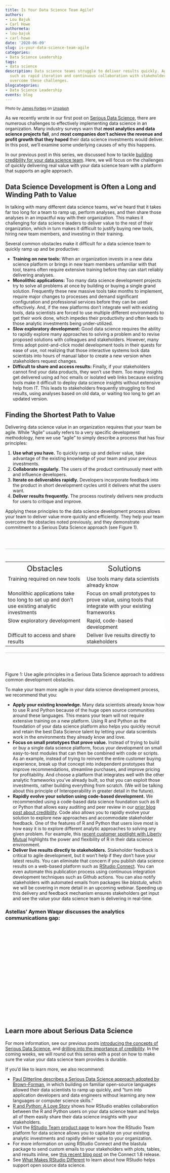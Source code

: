 ```yaml
---
title: Is Your Data Science Team Agile?
authors: 
- Lou Bajuk
- Carl Howe
authormeta: 
- lou-bajuk
- carl-howe
date: '2020-06-09'
slug: is-your-data-science-team-agile
categories:
- Data Science Leadership
tags:
- data science
description: Data science teams struggle to deliver results quickly. Agile techniques
  such as rapid iteration and continuous collaboration with stakeholders can help
  overcome these challenges.
blogcategories:
- Data Science Leadership
events: blog
---
```



<style type="text/css">
  table {
    border-top: 1px solid rgba(117,170,219,.6);
    border-bottom: 1px solid rgba(117,170,219,.6);
    margin: 45px 0 45px 0;
    padding: 40px 0 20px 0;
  }
  tr:nth-child(even) {
    background: #ffffff;
}
tr {
  vertical-align: top;
}
  th {
    font-size: 24px;
    font-weight: 400;
  } 
  td li {
    font-size: 15px;
  }
</style>


<sup>Photo by <a href="https://unsplash.com/@vespir?utm_source=unsplash&utm_medium=referral&utm_content=creditCopyText" target="_blank" rel="noopener noreferrer">James Forbes</a> on <a href="https://unsplash.com/s/photos/winding-path-through-woods?utm_source=unsplash&utm_medium=referral&utm_content=creditCopyText" target="_blank" rel="noopener noreferrer">Unsplash</a></sup>

As we recently wrote in our first post on <a href="https://deploy-preview-290--rstudio-blog.netlify.app/2020/05/19/driving-real-lasting-value-with-serious-data-science/" target="_blank" rel="noopener noreferrer">Serious Data Science</a>, there are numerous challenges to effectively implementing data science in an organization. Many industry surveys warn that **most analytics and data science projects fail**, and **most companies don’t achieve the revenue and profit growth that they hoped** their data science investments would deliver. In this post, we’ll examine some underlying causes of why this happens.

In our previous post in this series, we discussed how to tackle <a href="https://blog.rstudio.com/2020/06/02/is-your-data-science-credible-enough/" target="_blank" rel="noopener noreferrer">building credibility for your data science team</a>. Here, we will focus on the challenges of quickly delivering real value with your data science team with a platform that supports an agile approach. 


## Data Science Development is Often a Long and Winding Path to Value

In talking with many different data science teams, we’ve heard that it takes far too long for a team to ramp up, perform analyses, and then share those analyses in an impactful way with their organization. This makes it challenging for data science leaders to deliver value to the rest of their organization, which in turn makes it difficult to justify buying new tools, hiring new team members, and investing in their training. 

Several common obstacles make it difficult for a data science team to quickly ramp up and be productive:

*   **Training on new tools:** When an organization invests in a new data science platform or brings in new team members unfamiliar with that tool, teams often require extensive training before they can start reliably delivering analyses. 
*   **Monolithic applications:** Too many data science development projects try to solve all problems at once by building or buying a single grand solution. Frequently these new massive tools take months to implement, require major changes to processes and demand significant configuration and professional services before they can be used effectively. And, if the new platforms don’t integrate well with existing tools, data scientists are forced to use multiple different environments to get their work done, which impedes their productivity and often leads to those analytic investments being under-utilized. 
*   **Slow exploratory development:** Good data science requires the ability to rapidly explore many approaches to solving a problem and to revise proposed solutions with colleagues and stakeholders. However, many firms adopt point-and-click model development tools in their quests for ease of use, not realizing that those interactive systems lock data scientists into hours of manual labor to create a new version when stakeholders request changes.
*   **Difficult to share and access results:** Finally, if your stakeholders cannot find your data products, they won’t use them. Too many insights get delivered using ad hoc emails or isolated web links because existing tools make it difficult to deploy data science insights without extensive help from IT. This leads to stakeholders frequently struggling to find results, using analyses based on old data, or waiting too long to get an updated version. 

## Finding the Shortest Path to Value

Delivering data science value in an organization requires that your team be agile. While “Agile” usually refers to a very specific development methodology, here we use “agile” to simply describe a process that has four principles:

1. **Use what you have.** To quickly ramp up and deliver value, take advantage of the existing knowledge of your team and your previous investments.
2. **Collaborate regularly.** The users of the product continuously meet with and influence developers. 
3. **Iterate on deliverables rapidly.** Developers incorporate feedback into the product in short development cycles until it delivers what the users want.
4. **Deliver results frequently.** The process routinely delivers new products for users to critique and improve.

Applying these principles to the data science development process allows your team to deliver value more quickly and efficiently. They help your team overcome the obstacles noted previously, and they demonstrate commitment to a Serious Data Science approach (see Figure 1).

<div style="overflow-x:auto;">
  <table>
    <tr>
      <th>
     	Obstacles
      </th>
      <th>
      Solutions
      </th>
    </tr>
    <tr>
      <td>Training required on new tools
      </td>
      <td>Use tools many data scientists already know
      </td>
    </tr>
    <tr>
      <td>Monolithic applications take too long to set up and don’t use existing analytic investments
      </td>
      <td>Focus on small prototypes to prove value, using tools that integrate with your existing frameworks
      </td>
    </tr>
    <tr>
      <td>Slow exploratory development
      </td>
      <td>Rapid, code-based development
      </td>
    </tr>
    <tr>
      <td>Difficult to access and share results
      </td>
      <td>Deliver live results directly to stakeholders
      </td>
    </tr>
  </table>
</div>

Figure 1: Use agile principles in a Serious Data Science approach to address common development obstacles. 

To make your team more agile in your data science development process, we recommend that you:

*   **Apply your existing knowledge.** Many data scientists already know how to use R and  Python because of the huge open source communities around these languages. This means your team will not require extensive training on a new platform. Using R and Python as the foundation of your data science platform also helps you quickly recruit and retain the best Data Science talent by letting your data scientists work in the environments they already know and love. 
*   **Focus on small prototypes that prove value.** Instead of trying to build or buy a single data science platform, focus your development on small easy-to-test modules that can then be combined with code or scripts. As an example, instead of trying to reinvent the entire customer buying experience, break up that concept into independent prototypes that improve recommendations, streamline purchases, and improve pricing for profitability. And choose a platform that integrates well with the other analytic frameworks you’ve already built, so that you can exploit those investments, rather building everything from scratch. (We will be talking about this principle of Interoperability in greater detail in the future).
*   **Rapidly evolve your solution using code-based development.** We recommended using a code-based data science foundation such as R or Python that allows easy auditing and peer review in our <a href="https://blog.rstudio.com/2020/06/02/is-your-data-science-credible-enough/" target="_blank" rel="noopener noreferrer">prior blog post about credibility</a>. Code also allows you to rapidly evolve your solution to explore new approaches and accommodate stakeholder feedback. One of the features of R and Python that users love most is how easy it is to explore different analytic approaches to solving any given problem. For example, this <a href="https://rstudio.com/about/customer-stories/liberty-mutual/" target="_blank" rel="noopener noreferrer">recent customer spotlight with Liberty Mutual</a> highlights the power and flexibility of R in their data science environment.
*   **Deliver live results directly to stakeholders.** Stakeholder feedback is critical to agile development, but it won’t help if they don’t have your latest results. You can eliminate that concern if you publish data science results on a web-based platform such as <a href="https://rstudio.com/products/connect/" target="_blank" rel="noopener noreferrer">RStudio Connect</a>. You can even automate this publication process using continuous integration development techniques such as Github actions. You can also notify stakeholders with automated emails from packages like _blastula_, which we will be covering in more detail in an upcoming webinar. Speeding up this delivery and feedback mechanism ensures stakeholders get input and see the value your data science team is delivering in real-time. 

### Astellas’ Aymen Waqar discusses the analytics communications gap:

<div style="padding: 15px 40px 35px 40px;text-align: center;">
<script src="https://fast.wistia.com/embed/medias/iwmemji2xh.jsonp" async></script><script src="https://fast.wistia.com/assets/external/E-v1.js" async></script><div class="wistia_responsive_padding" style="padding:56.25% 0 0 0;position:relative;"><div class="wistia_responsive_wrapper" style="height:100%;left:0;position:absolute;top:0;width:100%;"><span class="wistia_embed wistia_async_iwmemji2xh popoverAnimateThumbnail=true videoFoam=true" style="display:inline-block;height:100%;position:relative;width:100%">&nbsp;</span></div></div>
</div>

## Learn more about Serious Data Science

For more information, see our previous posts <a href="https://blog.rstudio.com/2020/05/19/driving-real-lasting-value-with-serious-data-science/" target="_blank" rel="noopener noreferrer">introducing the concepts of Serious Data Science</a>, and <a href="https://blog.rstudio.com/2020/06/02/is-your-data-science-credible-enough/" target="_blank" rel="noopener noreferrer">drilling into the importance of credibility</a>. In the coming weeks, we will round out this series with a post on how to make sure the value your data science team provides is durable.   

If you’d like to learn more, we also recommend:

*   <a href="https://rstudio.com/about/customer-stories/brown-forman/" target="_blank" rel="noopener noreferrer">Paul Ditterline describes a Serious Data Science approach adopted by Brown-Forman</a>, in which building on familiar open-source languages allowed their data scientists to ramp up quickly, and “turn into application developers and data engineers without learning any new languages or computer science skills.”
*   <a href="https://rstudio.com/solutions/r-and-python/" target="_blank" rel="noopener noreferrer">R and Python: A Love Story</a> shows how RStudio enables collaboration between the R and Python users on your data science team and helps all of them easily share their data science insights with your stakeholders. 
*   Visit the <a href="https://rstudio.com/products/team/" target="_blank" rel="noopener noreferrer">RStudio Team product page</a> to learn how the RStudio Team platform for data science allows you to capitalize on your existing analytic investments and rapidly deliver value to your organization.
*   For more information on using RStudio Connect and the blastula package to send custom emails to your stakeholders with plots, tables, and results inline, see <a href="https://blog.rstudio.com/2020/01/22/rstudio-connect-1-8-0/" target="_blank" rel="noopener noreferrer">this recent blog post</a> on the Connect 1.8 release.
* See <a href="https://rstudio.com/about/what-makes-rstudio-different/" target="_blank" rel="noopener noreferrer">What Makes RStudio Different</a> to learn about how RStudio helps support open source data science.


